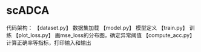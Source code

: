 # scADCA
代码架构：
【dataset.py】 数据集加载
【model.py】 模型定义
【train.py】 训练
【plot_loss.py】 画mse_loss的分布图，确定异常阈值
【compute_acc.py】 计算正确率等指标，打印输入和输出
